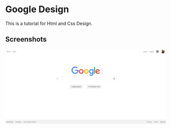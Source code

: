 # Google Design

This is a tutorial for Html and Css Design.


## Screenshots

![App Screenshot](assets/Screenshot.png)

